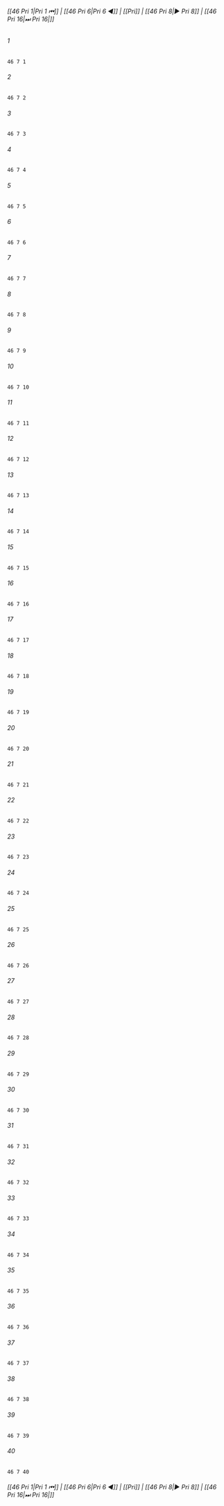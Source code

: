 
###### [[46 Pri 1|Pri 1 ⏮]] | [[46 Pri 6|Pri 6 ◀]] | [[Pri]] | [[46 Pri 8|▶ Pri 8]] | [[46 Pri 16|⏭ Pri 16|]]

###### 1
``` verse
46 7 1 
```
###### 2
``` verse
46 7 2 
```
###### 3
``` verse
46 7 3 
```
###### 4
``` verse
46 7 4 
```
###### 5
``` verse
46 7 5 
```
###### 6
``` verse
46 7 6 
```
###### 7
``` verse
46 7 7 
```
###### 8
``` verse
46 7 8 
```
###### 9
``` verse
46 7 9 
```
###### 10
``` verse
46 7 10 
```
###### 11
``` verse
46 7 11 
```
###### 12
``` verse
46 7 12 
```
###### 13
``` verse
46 7 13 
```
###### 14
``` verse
46 7 14 
```
###### 15
``` verse
46 7 15 
```
###### 16
``` verse
46 7 16 
```
###### 17
``` verse
46 7 17 
```
###### 18
``` verse
46 7 18 
```
###### 19
``` verse
46 7 19 
```
###### 20
``` verse
46 7 20 
```
###### 21
``` verse
46 7 21 
```
###### 22
``` verse
46 7 22 
```
###### 23
``` verse
46 7 23 
```
###### 24
``` verse
46 7 24 
```
###### 25
``` verse
46 7 25 
```
###### 26
``` verse
46 7 26 
```
###### 27
``` verse
46 7 27 
```
###### 28
``` verse
46 7 28 
```
###### 29
``` verse
46 7 29 
```
###### 30
``` verse
46 7 30 
```
###### 31
``` verse
46 7 31 
```
###### 32
``` verse
46 7 32 
```
###### 33
``` verse
46 7 33 
```
###### 34
``` verse
46 7 34 
```
###### 35
``` verse
46 7 35 
```
###### 36
``` verse
46 7 36 
```
###### 37
``` verse
46 7 37 
```
###### 38
``` verse
46 7 38 
```
###### 39
``` verse
46 7 39 
```
###### 40
``` verse
46 7 40 
```

###### [[46 Pri 1|Pri 1 ⏮]] | [[46 Pri 6|Pri 6 ◀]] | [[Pri]] | [[46 Pri 8|▶ Pri 8]] | [[46 Pri 16|⏭ Pri 16|]]

